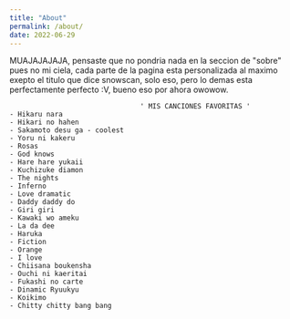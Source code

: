 ```yaml
---
title: "About"
permalink: /about/
date: 2022-06-29
---
```

MUAJAJAJAJA, pensaste que no pondria nada en la seccion de "sobre" pues no mi ciela, cada parte de la pagina esta personalizada al maximo exepto el titulo que dice snowscan, solo eso, pero lo demas esta perfectamente perfecto :V, bueno eso por ahora owowow.
```
                                ' MIS CANCIONES FAVORITAS '
- Hikaru nara
- Hikari no hahen
- Sakamoto desu ga - coolest
- Yoru ni kakeru
- Rosas
- God knows
- Hare hare yukaii
- Kuchizuke diamon
- The nights
- Inferno
- Love dramatic
- Daddy daddy do
- Giri giri
- Kawaki wo ameku
- La da dee
- Haruka
- Fiction
- Orange
- I love
- Chiisana boukensha
- Ouchi ni kaeritai
- Fukashi no carte
- Dinamic Ryuukyu
- Koikimo
- Chitty chitty bang bang


``` 
